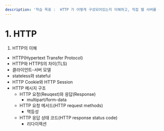 ```yaml
---
description: '학습 목표 :  HTTP 가 어떻게 구성되어있는지 이해하고, 직접 웹 서버를 구현할 수 있다.'
---
```


# 1. HTTP

1. HTTP의 이해

* HTTP(Hypertext Transfer Protocol)
* HTTP와 HTTPS의 차이(TLS)
* 클라이언트-서버 모델
* stateless와 stateful
* HTTP Cookie와 HTTP Session
* HTTP 메시지 구조
  * HTTP 요청(Reuqest)와 응답(Response)
    * multipart/form-data
  * HTTP 요청 메서드(HTTP request methods)
    * 멱등성
  * HTTP 응답 상태 코드(HTTP response status code)
    * 리다이렉션

